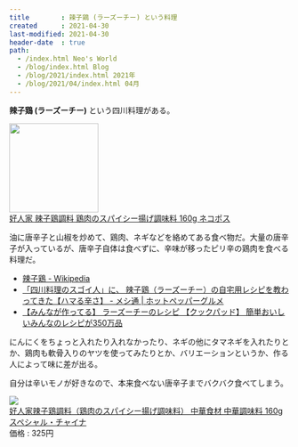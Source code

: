 ```yaml
---
title        : 辣子鶏 (ラーズーチー) という料理
created      : 2021-04-30
last-modified: 2021-04-30
header-date  : true
path:
  - /index.html Neo's World
  - /blog/index.html Blog
  - /blog/2021/index.html 2021年
  - /blog/2021/04/index.html 04月
---
```


__辣子鶏 (ラーズーチー)__ という四川料理がある。

<div class="ad-amazon">
  <div class="ad-amazon-image">
    <a href="https://www.amazon.co.jp/dp/B083424HTY?tag=neos21-22&amp;linkCode=osi&amp;th=1&amp;psc=1">
      <img src="https://m.media-amazon.com/images/I/51FkCbMPn3L._SL160_.jpg" width="160" height="160">
    </a>
  </div>
  <div class="ad-amazon-info">
    <div class="ad-amazon-title">
      <a href="https://www.amazon.co.jp/dp/B083424HTY?tag=neos21-22&amp;linkCode=osi&amp;th=1&amp;psc=1">好人家 辣子鶏調料 鶏肉のスパイシー揚げ調味料 160g ネコポス</a>
    </div>
  </div>
</div>

油に唐辛子と山椒を炒めて、鶏肉、ネギなどを絡めてある食べ物だ。大量の唐辛子が入っているが、唐辛子自体は食べずに、辛味が移ったピリ辛の鶏肉を食べる料理だ。

- [辣子鶏 - Wikipedia](https://ja.wikipedia.org/wiki/%E8%BE%A3%E5%AD%90%E9%B6%8F)
- [「四川料理のスゴイ人」に、 辣子鶏（ラーズーチー）の自宅用レシピを教わってきた【ハマる辛さ】 - メシ通 | ホットペッパーグルメ](https://www.hotpepper.jp/mesitsu/entry/noriki-washiya/19-00032)
- [【みんなが作ってる】 ラーズーチーのレシピ 【クックパッド】 簡単おいしいみんなのレシピが350万品](https://cookpad.com/search/%E3%83%A9%E3%83%BC%E3%82%BA%E3%83%BC%E3%83%81%E3%83%BC)

にんにくをちょっと入れたり入れなかったり、ネギの他にタマネギを入れたりとか、鶏肉も軟骨入りのヤツを使ってみたりとか、バリエーションというか、作る人によって味に差が出る。

自分は辛いモノが好きなので、本来食べない唐辛子までバクバク食べてしまう。

<div class="ad-rakuten">
  <div class="ad-rakuten-image">
    <a href="https://hb.afl.rakuten.co.jp/hgc/g00rjo82.waxyc39e.g00rjo82.waxyda69/?pc=https%3A%2F%2Fitem.rakuten.co.jp%2Fsupesyaru%2Fx11010%2F&amp;m=http%3A%2F%2Fm.rakuten.co.jp%2Fsupesyaru%2Fi%2F10006250%2F">
      <img src="https://thumbnail.image.rakuten.co.jp/@0_mall/supesyaru/cabinet/03205179/03804151/imgrc0069959831.jpg?_ex=128x128">
    </a>
  </div>
  <div class="ad-rakuten-info">
    <div class="ad-rakuten-title">
      <a href="https://hb.afl.rakuten.co.jp/hgc/g00rjo82.waxyc39e.g00rjo82.waxyda69/?pc=https%3A%2F%2Fitem.rakuten.co.jp%2Fsupesyaru%2Fx11010%2F&amp;m=http%3A%2F%2Fm.rakuten.co.jp%2Fsupesyaru%2Fi%2F10006250%2F">好人家辣子鶏調料（鶏肉のスパイシー揚げ調味料） 中華食材 中華調味料 160g</a>
    </div>
    <div class="ad-rakuten-shop">
      <a href="https://hb.afl.rakuten.co.jp/hgc/g00rjo82.waxyc39e.g00rjo82.waxyda69/?pc=https%3A%2F%2Fwww.rakuten.co.jp%2Fsupesyaru%2F&amp;m=http%3A%2F%2Fm.rakuten.co.jp%2Fsupesyaru%2F">スペシャル・チャイナ</a>
    </div>
    <div class="ad-rakuten-price">価格 : 325円</div>
  </div>
</div>
